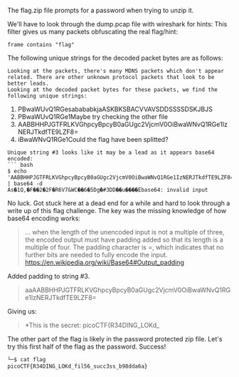The flag.zip file prompts for a password when trying to unzip it.

We'll have to look through the dump.pcap file with wireshark for hints:
This filter gives us many packets obfuscating the real flag/hint: 
```
frame contains "flag"
```
The following unique strings for the decoded packet bytes are as follows:
```
Looking at the packets, there's many MDNS packets which don't appear related. There are other unknown protocol packets that look to be better leads.
Looking at the decoded packet bytes for these packets, we find the following unique strings:
```
1. PBwaWUvQ1RGesabababkjaASKBKSBACVVAVSDDSSSSDSKJBJS
2. PBwaWUvQ1RGe1Maybe try checking the other file
3. AABBHHPJGTFRLKVGhpcyBpcyB0aGUgc2VjcmV0OiBwaWNvQ1RGe1IzNERJTkdfTE9LZF8=
4. iBwaWNvQ1RGe1Could the flag have been splitted?
```
Unique string #3 looks like it may be a lead as it appears base64 encoded:
``` bash
$ echo 'AABBHHPJGTFRLKVGhpcyBpcyB0aGUgc2VjcmV0OiBwaWNvQ1RGe1IzNERJTkdfTE9LZF8=' | base64 -d 
As�1Q,�F��2�2F�R6V7&WC��6�5Dg�#3DD��u����Ebase64: invalid input
```

No luck. Got stuck here at a dead end for a while and hard to look through a write up of this flag challenge. 
The key was the missing knowledge of how base64 encoding works:
> … when the length of the unencoded input is not a multiple of three, the encoded output must have padding added so that its length is a multiple of four. The padding character is =, which indicates that no further bits are needed to fully encode the input.
> https://en.wikipedia.org/wiki/Base64#Output_padding

Added padding to string #3.
> aaAABBHHPJGTFRLKVGhpcyBpcyB0aGUgc2VjcmV0OiBwaWNvQ1RGe1IzNERJTkdfTE9LZF8=

Giving us: 
> *This is the secret: picoCTF{R34DING_LOKd_

The other part of the flag is likely in the password protected zip file. Let's try this first half of the flag as the password. 
Success!
``` bash
└─$ cat flag    
picoCTF{R34DING_LOKd_fil56_succ3ss_b98dda6a}
```
